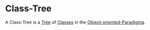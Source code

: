 # Class-Tree

A Class-Tree is a [Tree](600066.md) of [Classes](250000029.md) in the [Object-oriented-Paradigma](250000026.md).
